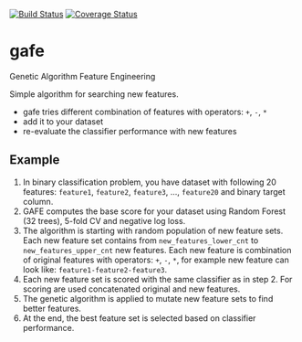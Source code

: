 [![Build Status](https://travis-ci.org/pplonski/gafe.svg?branch=master)](https://travis-ci.org/pplonski/gafe)
[![Coverage Status](https://coveralls.io/repos/github/pplonski/gafe/badge.svg?branch=master)](https://coveralls.io/github/pplonski/gafe?branch=master)

# gafe
Genetic Algorithm Feature Engineering

Simple algorithm for searching new features.

 - gafe tries different combination of features with operators: `+`, `-`, `*`
 - add it to your dataset
 - re-evaluate the classifier performance with new features

## Example

1. In binary classification problem, you have dataset with following 20 features: `feature1`, `feature2`, `feature3`, ..., `feature20` and binary target column.
2. GAFE computes the base score for your dataset using Random Forest (32 trees), 5-fold CV and negative log loss.
3. The algorithm is starting with random population of new feature sets. Each new feature set contains from `new_features_lower_cnt` to `new_features_upper_cnt` new features. Each new feature is combination of original features with operators: `+`, `-`, `*`, for example new feature can look like: `feature1-feature2-feature3`.
4. Each new feature set is scored with the same classifier as in step 2. For scoring are used concatenated original and new features.
5. The genetic algorithm is applied to mutate new feature sets to find better features.
6. At the end, the best feature set is selected based on classifier performance.
